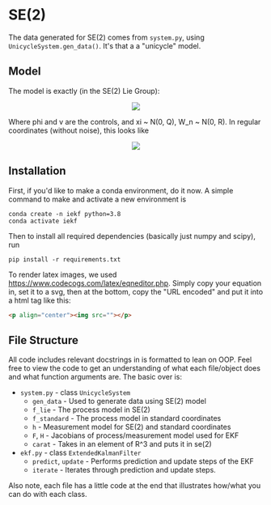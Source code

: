 # SE(2)

The data generated for SE(2) comes from `system.py`, using `UnicycleSystem.gen_data()`. It's that a a "unicycle" model. 

## Model

The model is exactly (in the SE(2) Lie Group):

<!-- \begin{align*}
    X_{n+1} &= X_n
\begin{bmatrix}
\cos(\phi_n) & -\sin(\phi_n) & v_n \\
\sin(_n) & \cos(\phi_n) & 0 \\
0 & 0 & 1 \\
\end{bmatrix}  e^{\xi \string^} \\
Z_n &= X_n 
\begin{bmatrix}
 0\\ 0 \\ 1 
\end{bmatrix} + W_n
\end{align*} -->
<p align="center"><img src="https://latex.codecogs.com/svg.latex?%5Cbegin%7Balign*%7D%20X_%7Bn&plus;1%7D%20%26%3D%20X_n%20%5Cbegin%7Bbmatrix%7D%20%5Ccos%28%5Cphi_n%29%20%26%20-%5Csin%28%5Cphi_n%29%20%26%20v_n%20%5C%5C%20%5Csin%28_n%29%20%26%20%5Ccos%28%5Cphi_n%29%20%26%200%20%5C%5C%200%20%26%200%20%26%201%20%5C%5C%20%5Cend%7Bbmatrix%7D%20e%5E%7B%5Cxi%20%5Cstring%5E%7D%20%5C%5C%20Z_n%20%26%3D%20X_n%20%5Cbegin%7Bbmatrix%7D%200%5C%5C%200%20%5C%5C%201%20%5Cend%7Bbmatrix%7D%20&plus;%20W_n%20%5Cend%7Balign*%7D"></p>


Where phi and v are the controls, and xi ~ N(0, Q), W_n ~ N(0, R). In regular coordinates (without noise), this looks like

<!-- \begin{align*}
    x_{n+1} &= x_n + v_n \cos(\theta) \\
    y_{n+1} &= y_n + v_n \sin(\theta) \\
    \theta_{n+1} &= \theta_n + \phi_n \\
    z_{xn} &= x_n \\
    z_{yn} &= y_n \\
\end{align*} -->
<p align="center"><img src="https://latex.codecogs.com/svg.latex?%5Cbegin%7Balign*%7D%20x_%7Bn&plus;1%7D%20%26%3D%20x_n%20&plus;%20v_n%20%5Ccos%28%5Ctheta%29%20%5C%5C%20y_%7Bn&plus;1%7D%20%26%3D%20y_n%20&plus;%20v_n%20%5Csin%28%5Ctheta%29%20%5C%5C%20%5Ctheta_%7Bn&plus;1%7D%20%26%3D%20%5Ctheta_n%20&plus;%20%5Cphi_n%20%5C%5C%20z_%7Bxn%7D%20%26%3D%20x_n%20%5C%5C%20z_%7Byn%7D%20%26%3D%20y_n%20%5C%5C%20%5Cend%7Balign*%7D"></p>


## Installation

First, if you'd like to make a conda environment, do it now. A simple command to make and activate a new environment is
```
conda create -n iekf python=3.8
conda activate iekf
```
Then to install all required dependencies (basically just numpy and scipy), run
```
pip install -r requirements.txt
```
To render latex images, we used https://www.codecogs.com/latex/eqneditor.php. Simply copy your equation in, set it to a svg, then at the bottom, copy the "URL encoded" and put it into a html tag like this:
```html
<p align="center"><img src=""></p>
```

## File Structure

All code includes relevant docstrings in is formatted to lean on OOP. Feel free to view the code to get an understanding of what each file/object does and what function arguments are. The basic over is:
* `system.py` - class `UnicycleSystem`
    * `gen_data` - Used to generate data using SE(2) model
    * `f_lie` - The process model in SE(2)
    * `f_standard` - The process model in standard coordinates
    * `h` - Measurement model for SE(2) and standard coordinates
    * `F`, `H` - Jacobians of process/measurement model used for EKF
    * `carat` - Takes in an element of R^3 and puts it in se(2)
* `ekf.py` - class `ExtendedKalmanFilter`
    * `predict`, `update` - Performs prediction and update steps of the EKF
    * `iterate` - Iterates through prediction and update steps.

Also note, each file has a little code at the end that illustrates how/what you can do with each class.
